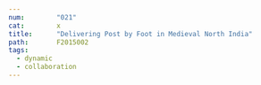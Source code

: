 ```yaml
---
num:        "021"
cat:        x
title:      "Delivering Post by Foot in Medieval North India"
path:       F2015002 
tags:
  - dynamic
  - collaboration
---
```

